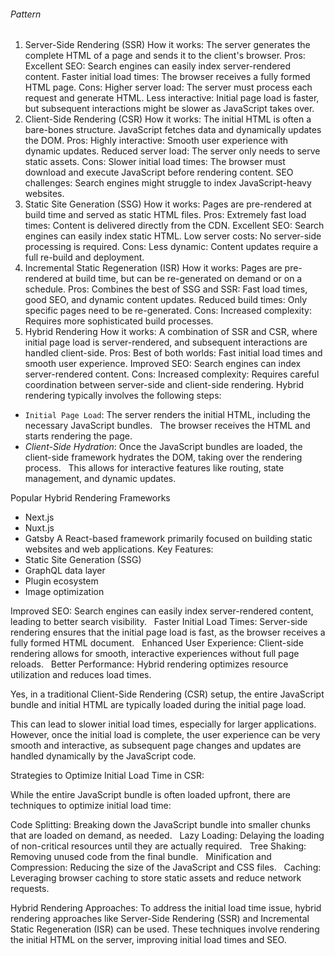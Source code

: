###### Pattern
1. Server-Side Rendering (SSR)
How it works: The server generates the complete HTML of a page and sends it to the client's browser.
Pros:
Excellent SEO: Search engines can easily index server-rendered content.
Faster initial load times: The browser receives a fully formed HTML page.
Cons:
Higher server load: The server must process each request and generate HTML.
Less interactive: Initial page load is faster, but subsequent interactions might be slower as JavaScript takes over.
2. Client-Side Rendering (CSR)
How it works: The initial HTML is often a bare-bones structure. JavaScript fetches data and dynamically updates the DOM.
Pros:
Highly interactive: Smooth user experience with dynamic updates.
Reduced server load: The server only needs to serve static assets.
Cons:
Slower initial load times: The browser must download and execute JavaScript before rendering content.
SEO challenges: Search engines might struggle to index JavaScript-heavy websites.
3. Static Site Generation (SSG)
How it works: Pages are pre-rendered at build time and served as static HTML files.
Pros:
Extremely fast load times: Content is delivered directly from the CDN.
Excellent SEO: Search engines can easily index static HTML.
Low server costs: No server-side processing is required.
Cons:
Less dynamic: Content updates require a full re-build and deployment.
4. Incremental Static Regeneration (ISR)
How it works: Pages are pre-rendered at build time, but can be re-generated on demand or on a schedule.
Pros:
Combines the best of SSG and SSR: Fast load times, good SEO, and dynamic content updates.
Reduced build times: Only specific pages need to be re-generated.
Cons:
Increased complexity: Requires more sophisticated build processes.
5. Hybrid Rendering
How it works: A combination of SSR and CSR, where initial page load is server-rendered, and subsequent interactions are handled client-side.
Pros:
Best of both worlds: Fast initial load times and smooth user experience.
Improved SEO: Search engines can index server-rendered content.
Cons:
Increased complexity: Requires careful coordination between server-side and client-side rendering.
Hybrid rendering typically involves the following steps:

- `Initial Page Load`: The server renders the initial HTML, including the necessary JavaScript bundles.   
The browser receives the HTML and starts rendering the page.
- *Client-Side Hydration*: Once the JavaScript bundles are loaded, the client-side framework hydrates the DOM, taking over the rendering process.   
This allows for interactive features like routing, state management, and dynamic updates.

Popular Hybrid Rendering Frameworks
- Next.js
- Nuxt.js
- Gatsby
A React-based framework primarily focused on building static websites and web applications. Key Features:
- Static Site Generation (SSG)
- GraphQL data layer
- Plugin ecosystem
- Image optimization

Improved SEO: Search engines can easily index server-rendered content, leading to better search visibility.   
Faster Initial Load Times: Server-side rendering ensures that the initial page load is fast, as the browser receives a fully formed HTML document.   
Enhanced User Experience: Client-side rendering allows for smooth, interactive experiences without full page reloads.   
Better Performance: Hybrid rendering optimizes resource utilization and reduces load times.

Yes, in a traditional Client-Side Rendering (CSR) setup, the entire JavaScript bundle and initial HTML are typically loaded during the initial page load.   

This can lead to slower initial load times, especially for larger applications. However, once the initial load is complete, the user experience can be very smooth and interactive, as subsequent page changes and updates are handled dynamically by the JavaScript code.   

Strategies to Optimize Initial Load Time in CSR:

While the entire JavaScript bundle is often loaded upfront, there are techniques to optimize initial load time:   

Code Splitting: Breaking down the JavaScript bundle into smaller chunks that are loaded on demand, as needed.   
Lazy Loading: Delaying the loading of non-critical resources until they are actually required.   
Tree Shaking: Removing unused code from the final bundle.   
Minification and Compression: Reducing the size of the JavaScript and CSS files.   
Caching: Leveraging browser caching to store static assets and reduce network requests.

Hybrid Rendering Approaches: To address the initial load time issue, hybrid rendering approaches like Server-Side Rendering (SSR) and Incremental Static Regeneration (ISR) can be used. These techniques involve rendering the initial HTML on the server, improving initial load times and SEO.